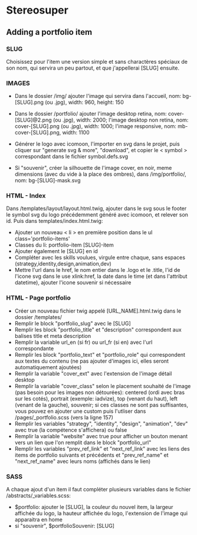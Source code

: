 # Stereosuper

## Adding a portfolio item

### SLUG
Choisissez pour l'item une version simple et sans charactères spéciaux de son nom, qui servira un peu partout, et que j'appellerai [SLUG] ensuite.

### IMAGES
- Dans le dossier /img/ ajouter l'image qui servira dans l'accueil, nom: bg-[SLUG].png (ou .jpg), width: 960, height: 150
- Dans le dossier /portfolio/ ajouter l'image desktop retina, nom: cover-[SLUG]@2.png (ou .jpg), width: 2000; l'image desktop non retina, nom: cover-[SLUG].png (ou .jpg), width: 1000; l'image responsive, nom: mb-cover-[SLUG].png, width: 1100
- Générer le logo avec icomoon, l'importer en svg dans le projet, puis cliquer sur "generate svg & more", "download", et copier le < symbol > correspondant dans le fichier symbol.defs.svg

- Si "souvenir", créer la silhouette de l'image cover, en noir, meme dimensions (avec du vide à la place des ombres), dans /img/portfolio/, nom: bg-[SLUG]-mask.svg

### HTML - Index
Dans /templates/layout/layout.html.twig, ajouter dans le svg sous le footer le symbol svg du logo précédemment généré avec icomoon, et relever son id.
Puis dans templates/index.html.twig:
- Ajouter un nouveau < li > en première position dans le ul class='portfolio-items'
- Classes du li: portfolio-item [SLUG]-item
- Ajouter également le [SLUG] en id
- Compléter avec les skills voulues, virgule entre chaque, sans espaces (strategy,identity,design,animation,dev)
- Mettre l'url dans le href, le nom entier dans le .logo et le .title, l'id de l'icone svg dans le use xlink:href, la date dans le time (et dans l'attribut datetime), ajouter l'icone souvenir si nécessaire

### HTML - Page portfolio
- Créer un nouveau fichier twig appelé [URL_NAME].html.twig dans le dossier /templates/
- Remplir le block "portfolio_slug" avec le [SLUG]
- Remplir les block "portfolio_title" et "description" correspondent aux balises title et meta description
- Remplir la variable url_en (si fr) ou url_fr (si en) avec l'url correspondante
- Remplir les block "portfolio_text" et "portfolio_role" qui correspondent aux textes du contenu (ne pas ajouter d'images ici, elles seront automatiquement ajoutées)
- Remplir la variable "cover_ext" avec l'extension de l'image détail desktop
- Remplir la variable "cover_class" selon le placement souhaité de l'image (pas besoin pour les images non détourées): centered (ordi avec bras sur les cotés), portrait (exemple: iadvize), top (venant du haut), left (venant de la gauche), souvenir; si ces classes ne sont pas suffisantes, vous pouvez en ajouter une custom puis l'utliser dans /pages/_portfolio.scss (vers la ligne 157)
- Remplir les variables "strategy", "identity", "design", "animation", "dev" avec true (la compétence s'affichera) ou false
- Remplir la variable "website" avec true pour afficher un bouton menant vers un lien que l'on remplit dans le block "portfolio_url"
- Remplir les variables "prev_ref_link" et "next_ref_link" avec les liens des items de portfolio suivants et précédents et "prev_ref_name" et "next_ref_name" avec leurs noms (affichés dans le lien)

### SASS
A chaque ajout d'un item il faut compléter plusieurs variables dans le fichier /abstracts/_variables.scss:
- $portfolio: ajouter le [SLUG], la couleur du nouvel item, la largeur affichée du logo, la hauteur affichée du logo, l'extension de l'image qui apparaitra en home
- si "souvenir", $portfolioSouvenir: [SLUG]
